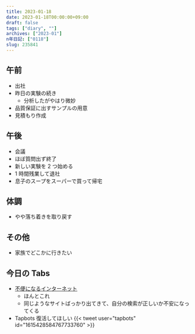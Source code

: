 ```yaml
---
title: 2023-01-18
date: 2023-01-18T00:00:00+09:00
draft: false
tags: ["diary", ""]
archives: ["2023-01"]
n年日記: ["0118"]
slug: 235841
---
```


## 午前

- 出社
- 昨日の実験の続き
  - 分析したがやはり微妙
- 品質保証に出すサンプルの用意
- 見積もり作成

## 午後

- 会議
- ほぼ質問出ず終了
- 新しい実験を 2 つ始める
- 1 時間残業して退社
- 息子のスープをスーパーで買って帰宅

## 体調

- やや落ち着きを取り戻す

## その他

- 家族でどこかに行きたい

## 今日の Tabs

- [不便になるインターネット](https://portalshit.net/2023/01/15/internet-is-becomming-inconvenient)
  - ほんとこれ
  - 同じようなサイトばっかり出てきて、自分の検索が正しいか不安になってくる
- Tapbots 復活してほしい
  {{< tweet user="tapbots" id="1615428584767733760" >}}
